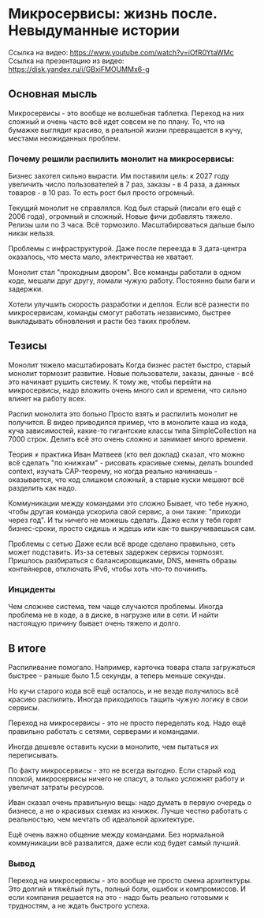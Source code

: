 
# Микросервисы: жизнь после. Невыдуманные истории #

Ссылка на видео: https://www.youtube.com/watch?v=iOfR0YtaWMc
Ссылка на презентацию из видео: https://disk.yandex.ru/i/GBxiFMOUMMx6-g

## Основная мысль ##
Микросервисы - это вообще не волшебная таблетка. Переход на них сложный и очень часто всё идет совсем не по плану. То, что на бумажке выглядит красиво, в реальной жизни превращается в кучу, местами неожиданных проблем.

### Почему решили распилить монолит на микросервисы: ###
Бизнес захотел сильно вырасти.
Им поставили цель: к 2027 году увеличить число пользователей в 7 раз, заказы - в 4 раза, а данных товаров - в 10 раз. То есть рост был просто огромный.

Текущий монолит не справлялся.
Код был старый (писали его ещё с 2006 года), огромный и сложный. Новые фичи добавлять тяжело. Релизы шли по 3 часа. Всё тормозило. Масштабироваться дальше было никак нельзя.

Проблемы с инфраструктурой.
Даже после переезда в 3 дата-центра оказалось, что места мало, электричества не хватает.

Монолит стал "проходным двором".
Все команды работали в одном коде, мешали друг другу, ломали чужую работу. Постоянно были баги и задержки.

Хотели улучшить скорость разработки и деплоя.
Если всё разнести по микросервисам, команды смогут работать независимо, быстрее выкладывать обновления и расти без таких проблем.

## Тезисы ##
Монолит тяжело масштабировать
Когда бизнес растет быстро, старый монолит тормозит развитие. Новые пользователи, заказы, данные - всё это начинает рушить систему. К тому же, чтобы перейти на микросервисы, надо вложить очень много сил и времени, что сильно влияет на работу всех.

Распил монолита это больно
Просто взять и распилить монолит не получится. В видео приводился пример, что в монолите каша из кода, куча зависимостей, какие-то гигантские классы типа SimpleCollection на 7000 строк. Делить всё это очень сложно и занимает много времени.

Теория ≠ практика
Иван Матвеев (кто вел доклад) сказал, что можно всё сделать "по книжкам" - рисовать красивые схемы, делать bounded context, изучать CAP-теорему, но когда реально начинаешь - оказывается, что код слишком сложный, а старые куски мешают всё разделить как надо.

Коммуникации между командами это сложно
Бывает, что тебе нужно, чтобы другая команда ускорила свой сервис, а они такие: "приходи через год". И ты ничего не можешь сделать. Даже если у тебя горят бизнес-сроки, просто сидишь и ждешь или как-то выкручиваешься сам.

Проблемы с сетью
Даже если всё вроде сделано правильно, сеть может подставить. Из-за сетевых задержек сервисы тормозят. Пришлось разбираться с балансировщиками, DNS, менять образы контейнеров, отключать IPv6, чтобы хоть что-то починить.

### Инциденты ##
Чем сложнее система, тем чаще случаются проблемы. Иногда проблема не в коде, а в диске, в нагрузке или в сети. И найти настоящую причину бывает очень тяжело и долго.

## В итоге ##
Распиливание помогало. Например, карточка товара стала загружаться быстрее - раньше было 1.5 секунды, а теперь меньше секунды.

Но кучи старого кода всё ещё осталось, и не везде получилось всё красиво распилить. Иногда приходилось тащить чужую логику в свои сервисы.

Переход на микросервисы - это не просто переделать код. Надо ещё правильно работать с сетями, серверами и командами.

Иногда дешевле оставить куски в монолите, чем пытаться их переписывать.

По факту микросервисы - это не всегда выгодно. Если старый код плохой, микросервисы ничего не спасут, а только усложнят работу и увеличат затраты ресурсов.

Иван сказал очень правильную вещь: надо думать в первую очередь о бизнесе, а не о красивых схемах из книжек. Лучше честно работать с реальностью, чем мечтать об идеальной архитектуре.

Ещё очень важно общение между командами. Без нормальной коммуникации всё развалится, даже если код будет самый лучший.

### Вывод ###
Переход на микросервисы - это вообще не просто смена архитектуры. Это долгий и тяжёлый путь, полный боли, ошибок и компромиссов. И если компания решается на это - надо быть реально готовыми к трудностям, а не ждать быстрого успеха.
